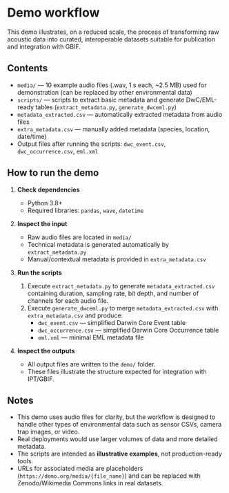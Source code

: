 # Demo workflow

This demo illustrates, on a reduced scale, the process of transforming raw acoustic data into curated, interoperable datasets suitable for publication and integration with GBIF.

## Contents

- `media/` — 10 example audio files (.wav, 1 s each, ~2.5 MB) used for demonstration (can be replaced by other environmental data)
- `scripts/` — scripts to extract basic metadata and generate DwC/EML-ready tables (`extract_metadata.py`, `generate_dwceml.py`)
- `metadata_extracted.csv` — automatically extracted metadata from audio files
- `extra_metadata.csv` — manually added metadata (species, location, date/time)
- Output files after running the scripts: `dwc_event.csv`, `dwc_occurrence.csv`, `eml.xml`

## How to run the demo

1. **Check dependencies**
   - Python 3.8+
   - Required libraries: `pandas`, `wave`, `datetime`

2. **Inspect the input**
   - Raw audio files are located in `media/`
   - Technical metadata is generated automatically by `extract_metadata.py`
   - Manual/contextual metadata is provided in `extra_metadata.csv`

3. **Run the scripts**
   1. Execute `extract_metadata.py` to generate `metadata_extracted.csv` containing duration, sampling rate, bit depth, and number of channels for each audio file.
   2. Execute `generate_dwceml.py` to merge `metadata_extracted.csv` with `extra_metadata.csv` and produce:
      - `dwc_event.csv` — simplified Darwin Core Event table
      - `dwc_occurrence.csv` — simplified Darwin Core Occurrence table
      - `eml.xml` — minimal EML metadata file

4. **Inspect the outputs**
   - All output files are written to the `demo/` folder.
   - These files illustrate the structure expected for integration with IPT/GBIF.

## Notes

- This demo uses audio files for clarity, but the workflow is designed to handle other types of environmental data such as sensor CSVs, camera trap images, or video.
- Real deployments would use larger volumes of data and more detailed metadata.
- The scripts are intended as **illustrative examples**, not production-ready tools.
- URLs for associated media are placeholders (`https://demo.org/media/{file_name}`) and can be replaced with Zenodo/Wikimedia Commons links in real datasets.
